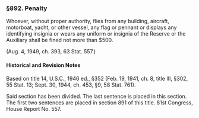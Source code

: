### §892. Penalty ###

Whoever, without proper authority, flies from any building, aircraft, motorboat, yacht, or other vessel, any flag or pennant or displays any identifying insignia or wears any uniform or insignia of the Reserve or the Auxiliary shall be fined not more than $500.

(Aug. 4, 1949, ch. 393, 63 Stat. 557.)

#### Historical and Revision Notes ####

Based on title 14, U.S.C., 1946 ed., §352 (Feb. 19, 1941, ch. 8, title III, §302, 55 Stat. 13; Sept. 30, 1944, ch. 453, §9, 58 Stat. 761).

Said section has been divided. The last sentence is placed in this section. The first two sentences are placed in section 891 of this title. 81st Congress, House Report No. 557.